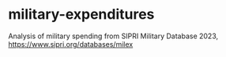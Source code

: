 # military-expenditures
Analysis of military spending from SIPRI Military Database 2023,  https://www.sipri.org/databases/milex
